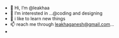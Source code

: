 - 👋 Hi, I’m @leakhaa
- 👀 I’m interested in ...@coding and designing
- 🌱 i like to learn new things
- 📫 reach me through leakhaganesh@gmail.com...
- 

<!---
leakhaa/leakhaa is a ✨ special ✨ repository because its `README.md` (this file) appears on your GitHub profile.
You can click the Preview link to take a look at your changes.
--->
